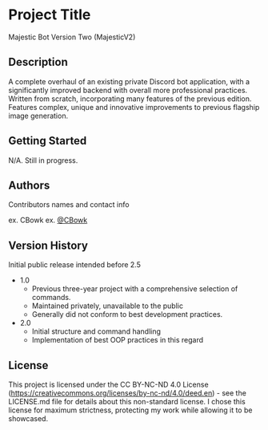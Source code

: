 # Project Title

Majestic Bot Version Two (MajesticV2)

## Description

A complete overhaul of an existing private Discord bot application, with a significantly improved backend with overall more professional practices. Written from scratch, incorporating many features of the previous edition. Features complex, unique and innovative improvements to previous flagship image generation. 

## Getting Started

N/A. Still in progress.

## Authors

Contributors names and contact info

ex. CBowk
ex. [@CBowk](https://github.com/BowkC)

## Version History

Initial public release intended before 2.5

* 1.0
    * Previous three-year project with a comprehensive selection of commands.
    * Maintained privately, unavailable to the public
    * Generally did not conform to best development practices.
* 2.0
    * Initial structure and command handling
    * Implementation of best OOP practices in this regard


## License

This project is licensed under the CC BY-NC-ND 4.0 License (https://creativecommons.org/licenses/by-nc-nd/4.0/deed.en) - see the LICENSE.md file for details about this non-standard license. I chose this license for maximum strictness, protecting my work while allowing it to be showcased.